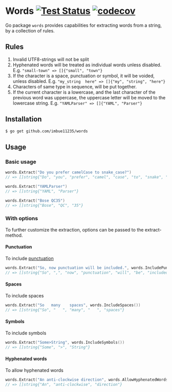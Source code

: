 # Words [![Test Status](https://github.com/imbue11235/words/workflows/Go/badge.svg)](https://github.com/imbue11235/words/actions?query=workflow%3A%Go%22) [![codecov](https://codecov.io/gh/imbue11235/words/branch/main/graph/badge.svg?token=XTJ42655U1)](https://codecov.io/gh/imbue11235/words)
Go package `words` provides capabilities for extracting words from a string, by a collection of rules.

## Rules

1. Invalid UTF8-strings will not be split
2. Hyphenated words will be treated as individual words unless disabled. E.g. `"small-town" => []{"small", "town"}`
3. If the character is a space, punctuation or symbol, it will be voided, unless disabled. E.g. `"my_string  here" => []{"my", "string", "here"}`
4. Characters of same type in sequence, will be put together.
5. If the current character is a lowercase, and the last character of the previous word was uppercase, the uppercase letter will be moved to the lowercase string. E.g. `"YAMLParser" => []{"YAML", "Parser"}`

## Installation

```sh
$ go get github.com/imbue11235/words
```

## Usage

### Basic usage

```go
words.Extract("Do you prefer camelCase to snake_case?") 
// => []string{"Do", "you", "prefer", "camel", "case", "to", "snake", "case")

words.Extract("YAMLParser")
// => []string{"YAML", "Parser"}

words.Extract("Bose QC35")
// => []string{"Bose", "QC", "35"}
```

### With options

To further customize the extraction, options can be passed to the extract-method.

#### Punctuation

To include [punctuation](https://en.wikipedia.org/wiki/General_Punctuation)

```go
words.Extract("So, now punctuation will be included.", words.IncludePunctuation())
// => []string{"So", ",", "now", "punctuation", "will", "be", "included", "."}
```

#### Spaces

To include spaces

```go
words.Extract("So   many    spaces", words.IncludeSpaces())
// => []string{"So", "   ", "many", "   ", "spaces"}
```

#### Symbols

To include symbols

```go
words.Extract("Some>String", words.IncludeSymbols())
// => []string{"Some", ">", "String"}
```

#### Hyphenated words 

To allow hyphenated words

```go
words.Extract("An anti-clockwise direction", words.AllowHyphenatedWords())
// => []string{"An", "anti-clockwise", "direction"}
```